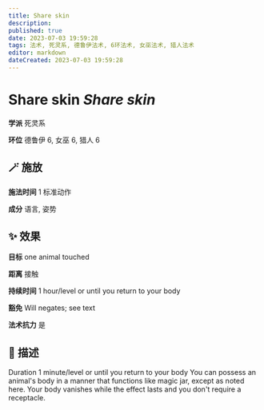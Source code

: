 ```yaml
---
title: Share skin
description: 
published: true
date: 2023-07-03 19:59:28
tags: 法术, 死灵系, 德鲁伊法术, 6环法术, 女巫法术, 猎人法术
editor: markdown
dateCreated: 2023-07-03 19:59:28
---
```


# **Share skin** *Share skin*

**学派** 死灵系 

**环位** 德鲁伊 6, 女巫 6, 猎人 6

## 🪄 施放

**施法时间** 1 标准动作

**成分** 语言, 姿势

## ✨ 效果 

**目标** one animal touched 

**距离** 接触  

**持续时间** 1 hour/level or until you return to your body 

**豁免** Will negates; see text

**法术抗力** 是

## 📖 描述

Duration 1 minute/level or until you return to your body You can possess an animal's body in a manner that functions like magic jar, except as noted here. Your body vanishes while the effect lasts and you don't require a receptacle.
    
